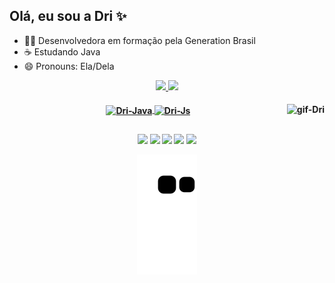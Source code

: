 ## Olá, eu sou a Dri ✨

- 👩‍💻 Desenvolvedora em formação pela Generation Brasil
- ☕ Estudando Java
- 😄 Pronouns: Ela/Dela

<div align="center">
  <a href="https://github.com/drifaro">
  <img height="130em" src="https://github-readme-stats.vercel.app/api?username=drifaro&show_icons=true&theme=outrun&include_all_commits=true&count_private=true&icon_color=white"/>
  <img height="130em" src="https://github-readme-stats.vercel.app/api/top-langs/?username=drifaro&layout=compact&langs_count=7&theme=outrun"/>
</div>
  
 <h4 align="center">
 <img align="center" alt="Dri-Java" height="50" width="60" src="https://cdn.jsdelivr.net/gh/devicons/devicon/icons/java/java-original-wordmark.svg">
 <img align="center" alt="Dri-Js" height="30" width="40" src="https://cdn.jsdelivr.net/gh/devicons/devicon/icons/javascript/javascript-original.svg">
 <img align="right" alt="gif-Dri" src="https://cdn.discordapp.com/attachments/890564066446282812/893223215013453874/Webp.net-gifmaker_1.gif">
 </div>
  
##
 
 <h4 align="center">
   <a href="https://twitter.com/_drizoca" target="_blank"><img src="https://img.shields.io/badge/Twitter-1DA1F2?style=for-the-badge&logo=twitter&logoColor=white" target="_blank"></a>
  <a href="https://instagram.com/drifaro" target="_blank"><img src="https://img.shields.io/badge/-Instagram-%23E4405F?style=for-the-badge&logo=instagram&logoColor=white" target="_blank"></a>
  <a href="https://facebook.com/drifaro.95" target="_blank"><img src="https://img.shields.io/badge/Facebook-1877F2?style=for-the-badge&logo=facebook&logoColor=white" target="_blank"></a> 
  <a href = "mailto:farodrislaine@gmail.com"><img src="https://img.shields.io/badge/-Gmail-%23333?style=for-the-badge&logo=gmail&logoColor=white" target="_blank"></a>
  <a href="https://www.linkedin.com/in/drislaine-andrade-de-faro-2a3235201/" target="_blank"><img src="https://img.shields.io/badge/-LinkedIn-%230077B5?style=for-the-badge&logo=linkedin&logoColor=white" target="_blank"></a>
  <src="https://cdn.discordapp.com/attachments/890564066446282812/893200534729789510/output_2TfwJK.gif">
    
  ![Snake animation](https://github.com/drifaro/drifaro/blob/output/github-contribution-grid-snake.svg)
 
</div>
